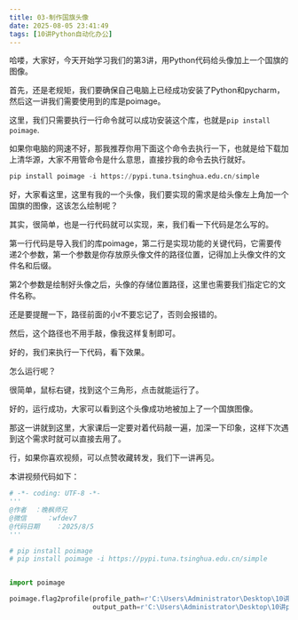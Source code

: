 ```yaml
---
title: 03-制作国旗头像
date: 2025-08-05 23:41:49
tags: [10讲Python自动化办公]
---
```

哈喽，大家好，今天开始学习我们的第3讲，用Python代码给头像加上一个国旗的图像。

首先，还是老规矩，我们要确保自己电脑上已经成功安装了Python和pycharm，然后这一讲我们需要使用到的库是poimage。

这里，我们只需要执行一行命令就可以成功安装这个库，也就是`pip install poimage`.

如果你电脑的网速不好，那我推荐你用下面这个命令去执行一下，也就是给下载加上清华源，大家不用管命令是什么意思，直接抄我的命令去执行就好。

```python
pip install poimage -i https://pypi.tuna.tsinghua.edu.cn/simple
```

好，大家看这里，这里有我的一个头像，我们要实现的需求是给头像左上角加一个国旗的图像，这该怎么绘制呢？

其实，很简单，也是一行代码就可以实现，来，我们看一下代码是怎么写的。

第一行代码是导入我们的库poimage，第二行是实现功能的关键代码，它需要传递2个参数，第一个参数是你存放原头像文件的路径位置，记得加上头像文件的文件名和后缀。

第2个参数是绘制好头像之后，头像的存储位置路径，这里也需要我们指定它的文件名称。

还是要提醒一下，路径前面的小r不要忘记了，否则会报错的。

然后，这个路径也不用手敲，像我这样复制即可。

好的，我们来执行一下代码，看下效果。

怎么运行呢？

很简单，鼠标右键，找到这个三角形，点击就能运行了。

好的，运行成功，大家可以看到这个头像成功地被加上了一个国旗图像。

那这一讲就到这里，大家课后一定要对着代码敲一遍，加深一下印象，这样下次遇到这个需求时就可以直接去用了。

行，如果你喜欢视频，可以点赞收藏转发，我们下一讲再见。

本讲视频代码如下：

```python
# -*- coding: UTF-8 -*-
'''
@作者  ：晚枫师兄
@微信     ：wfdev7
@代码日期    ：2025/8/5
'''

# pip install poimage
# pip install poimage -i https://pypi.tuna.tsinghua.edu.cn/simple


import poimage

poimage.flag2profile(profile_path=r'C:\Users\Administrator\Desktop\10讲python自动化办公\03-制作国旗头像\晚枫师兄的头像.jpg',
                     output_path=r'C:\Users\Administrator\Desktop\10讲python自动化办公\03-制作国旗头像\晚枫师兄的国庆头像.png')
```